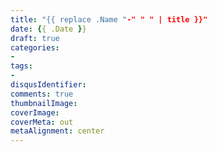 ```yaml
---
title: "{{ replace .Name "-" " " | title }}"
date: {{ .Date }}
draft: true
categories:
- 
tags:
- 
disqusIdentifier: 
comments: true
thumbnailImage: 
coverImage: 
coverMeta: out
metaAlignment: center
---
```

